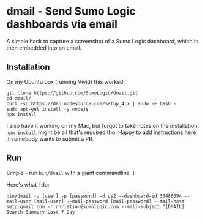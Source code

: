 # dmail - Send Sumo Logic dashboards via email

A simple hack to capture a screenshot of a Sumo Logic dashboard, which is then embedded into an email.

## Installation

On my Ubuntu box (running Vivid) this worked:

```
git clone https://github.com/SumoLogic/dmail.git
cd dmail/
curl -sL https://deb.nodesource.com/setup_4.x | sudo -E bash -
sudo apt-get install -y nodejs
npm install
```

I also have it working on my Mac, but forgot to take notes on the installation. `npm install` might be all that's required tho. Happy to add instructions here if somebody wants to submit a PR.

## Run

Simple - run `bin/dmail` with a giant commandline :)

Here's what I do:

```
bin/dmail -u [user] -p [password] -d us2 --dashboard-id 30486094 --mail-user [mail-user] --mail-password [mail-password] --mail-host smtp.gmail.com -r christian@sumologic.com --mail-subject "[DMAIL] Search Summary Last 7 Day
```